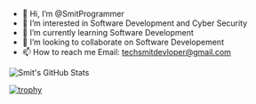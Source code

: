 - 👋 Hi, I’m @SmitProgrammer
- 👀 I’m interested in Software Development and Cyber Security
- 🌱 I’m currently learning Software Development
- 💞️ I’m looking to collaborate on Software Developement
- 📫 How to reach me Email: techsmitdevloper@gmail.com

![Smit's GitHub Stats](https://github-readme-stats.vercel.app/api?username=SmitProgrammer&show_icons=true&hide_border=true&title_color=fff&icon_color=fc531f&text_color=fff&bg_color=121212&include_all_commits=true&count_private=true)

[![trophy](https://github-profile-trophy.vercel.app/?username=SmitProgrammer&theme=onedark)](https://github.com/ryo-ma/github-profile-trophy)

<!--[![My GitHub Language Stats](https://github-readme-stats.vercel.app/api/top-langs/?username=SmitProgrammer&show_icons=true&hide_border=true&title_color=fff&icon_color=fc531f&text_color=fff&bg_color=121212&langs_count=5&theme=tokyonight)]

[![GitHub Streak](https://github-readme-streak-stats.herokuapp.com/?user=SmitProgrammer)](https://git.io/streak-stats)

SmitProgrammer/SmitProgrammer is a ✨ special ✨ repository because its `README.md` (this file) appears on your GitHub profile.
You can click the Preview link to take a look at your changes.
--->
